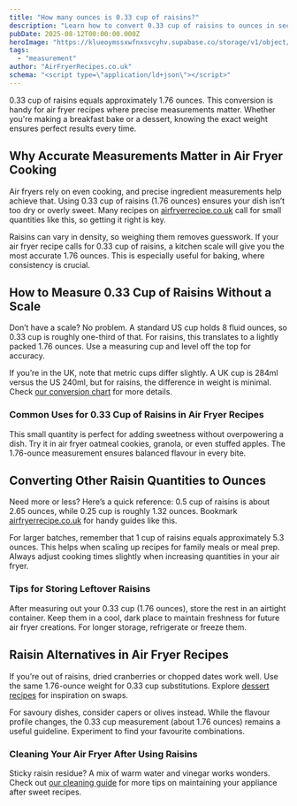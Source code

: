 ```yaml
---
title: "How many ounces is 0.33 cup of raisins?"
description: "Learn how to convert 0.33 cup of raisins to ounces in seconds. Perfect for air fryer recipes and precise measurements every time."
pubDate: 2025-08-12T00:00:00.000Z
heroImage: "https://klueoymssxwfnxsvcyhv.supabase.co/storage/v1/object/public/md/how-many-ounces-is-0-33-cup-of-raisins-d2ad23e7.webp"
tags:
  - "measurement"
author: "AirFryerRecipes.co.uk"
schema: "<script type=\"application/ld+json\"></script>"
---
```


<p>0.33 cup of raisins equals approximately 1.76 ounces. This conversion is handy for air fryer recipes where precise measurements matter. Whether you're making a breakfast bake or a dessert, knowing the exact weight ensures perfect results every time.</p>

<h2>Why Accurate Measurements Matter in Air Fryer Cooking</h2>
<p>Air fryers rely on even cooking, and precise ingredient measurements help achieve that. Using 0.33 cup of raisins (1.76 ounces) ensures your dish isn’t too dry or overly sweet. Many recipes on <a href=https://www.airfryerrecipe.co.uk/recipes>airfryerrecipe.co.uk</a> call for small quantities like this, so getting it right is key.</p>
<p>Raisins can vary in density, so weighing them removes guesswork. If your air fryer recipe calls for 0.33 cup of raisins, a kitchen scale will give you the most accurate 1.76 ounces. This is especially useful for baking, where consistency is crucial.</p>

<h2>How to Measure 0.33 Cup of Raisins Without a Scale</h2>
<p>Don’t have a scale? No problem. A standard US cup holds 8 fluid ounces, so 0.33 cup is roughly one-third of that. For raisins, this translates to a lightly packed 1.76 ounces. Use a measuring cup and level off the top for accuracy.</p>
<p>If you’re in the UK, note that metric cups differ slightly. A UK cup is 284ml versus the US 240ml, but for raisins, the difference in weight is minimal. Check <a href=https://www.airfryerrecipe.co.uk/air-fryer-conversion-chart>our conversion chart</a> for more details.</p>

<h3>Common Uses for 0.33 Cup of Raisins in Air Fryer Recipes</h3>
<p>This small quantity is perfect for adding sweetness without overpowering a dish. Try it in air fryer oatmeal cookies, granola, or even stuffed apples. The 1.76-ounce measurement ensures balanced flavour in every bite.</p>

<h2>Converting Other Raisin Quantities to Ounces</h2>
<p>Need more or less? Here’s a quick reference: 0.5 cup of raisins is about 2.65 ounces, while 0.25 cup is roughly 1.32 ounces. Bookmark <a href=https://www.airfryerrecipe.co.uk>airfryerrecipe.co.uk</a> for handy guides like this.</p>
<p>For larger batches, remember that 1 cup of raisins equals approximately 5.3 ounces. This helps when scaling up recipes for family meals or meal prep. Always adjust cooking times slightly when increasing quantities in your air fryer.</p>

<h3>Tips for Storing Leftover Raisins</h3>
<p>After measuring out your 0.33 cup (1.76 ounces), store the rest in an airtight container. Keep them in a cool, dark place to maintain freshness for future air fryer creations. For longer storage, refrigerate or freeze them.</p>

<h2>Raisin Alternatives in Air Fryer Recipes</h2>
<p>If you’re out of raisins, dried cranberries or chopped dates work well. Use the same 1.76-ounce weight for 0.33 cup substitutions. Explore <a href=https://www.airfryerrecipe.co.uk/recipe-category/dessert>dessert recipes</a> for inspiration on swaps.</p>
<p>For savoury dishes, consider capers or olives instead. While the flavour profile changes, the 0.33 cup measurement (about 1.76 ounces) remains a useful guideline. Experiment to find your favourite combinations.</p>

<h3>Cleaning Your Air Fryer After Using Raisins</h3>
<p>Sticky raisin residue? A mix of warm water and vinegar works wonders. Check out <a href=https://www.airfryerrecipe.co.uk/air-fryer-cleaner>our cleaning guide</a> for more tips on maintaining your appliance after sweet recipes.</p>